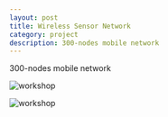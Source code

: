 ```yaml
---
layout: post
title: Wireless Sensor Network
category: project
description: 300-nodes mobile network
---
```


300-nodes mobile network
  
 ![workshop](../images/project/wsn_workshop.JPG)
 
 ![workshop](../images/project/wsn_sensors.JPG)
 
